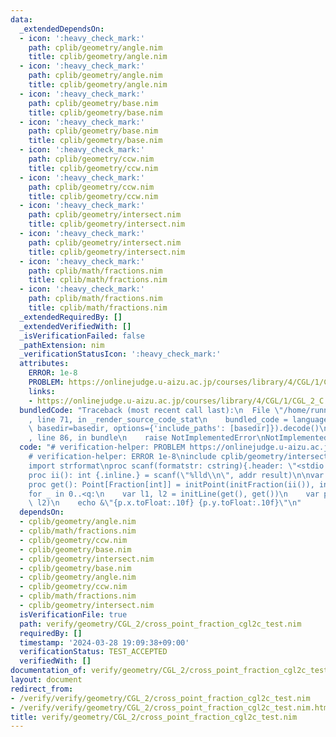 ```yaml
---
data:
  _extendedDependsOn:
  - icon: ':heavy_check_mark:'
    path: cplib/geometry/angle.nim
    title: cplib/geometry/angle.nim
  - icon: ':heavy_check_mark:'
    path: cplib/geometry/angle.nim
    title: cplib/geometry/angle.nim
  - icon: ':heavy_check_mark:'
    path: cplib/geometry/base.nim
    title: cplib/geometry/base.nim
  - icon: ':heavy_check_mark:'
    path: cplib/geometry/base.nim
    title: cplib/geometry/base.nim
  - icon: ':heavy_check_mark:'
    path: cplib/geometry/ccw.nim
    title: cplib/geometry/ccw.nim
  - icon: ':heavy_check_mark:'
    path: cplib/geometry/ccw.nim
    title: cplib/geometry/ccw.nim
  - icon: ':heavy_check_mark:'
    path: cplib/geometry/intersect.nim
    title: cplib/geometry/intersect.nim
  - icon: ':heavy_check_mark:'
    path: cplib/geometry/intersect.nim
    title: cplib/geometry/intersect.nim
  - icon: ':heavy_check_mark:'
    path: cplib/math/fractions.nim
    title: cplib/math/fractions.nim
  - icon: ':heavy_check_mark:'
    path: cplib/math/fractions.nim
    title: cplib/math/fractions.nim
  _extendedRequiredBy: []
  _extendedVerifiedWith: []
  _isVerificationFailed: false
  _pathExtension: nim
  _verificationStatusIcon: ':heavy_check_mark:'
  attributes:
    ERROR: 1e-8
    PROBLEM: https://onlinejudge.u-aizu.ac.jp/courses/library/4/CGL/1/CGL_2_C
    links:
    - https://onlinejudge.u-aizu.ac.jp/courses/library/4/CGL/1/CGL_2_C
  bundledCode: "Traceback (most recent call last):\n  File \"/home/runner/.local/lib/python3.10/site-packages/onlinejudge_verify/documentation/build.py\"\
    , line 71, in _render_source_code_stat\n    bundled_code = language.bundle(stat.path,\
    \ basedir=basedir, options={'include_paths': [basedir]}).decode()\n  File \"/home/runner/.local/lib/python3.10/site-packages/onlinejudge_verify/languages/nim.py\"\
    , line 86, in bundle\n    raise NotImplementedError\nNotImplementedError\n"
  code: "# verification-helper: PROBLEM https://onlinejudge.u-aizu.ac.jp/courses/library/4/CGL/1/CGL_2_C\n\
    # verification-helper: ERROR 1e-8\ninclude cplib/geometry/intersect\nimport cplib/math/fractions\n\
    import strformat\nproc scanf(formatstr: cstring){.header: \"<stdio.h>\", varargs.}\n\
    proc ii(): int {.inline.} = scanf(\"%lld\\n\", addr result)\n\nvar q = ii()\n\
    proc get(): Point[Fraction[int]] = initPoint(initFraction(ii()), initFraction(ii()))\n\
    for _ in 0..<q:\n    var l1, l2 = initLine(get(), get())\n    var p = cross_point(l1,\
    \ l2)\n    echo &\"{p.x.toFloat:.10f} {p.y.toFloat:.10f}\"\n"
  dependsOn:
  - cplib/geometry/angle.nim
  - cplib/math/fractions.nim
  - cplib/geometry/ccw.nim
  - cplib/geometry/base.nim
  - cplib/geometry/intersect.nim
  - cplib/geometry/base.nim
  - cplib/geometry/angle.nim
  - cplib/geometry/ccw.nim
  - cplib/math/fractions.nim
  - cplib/geometry/intersect.nim
  isVerificationFile: true
  path: verify/geometry/CGL_2/cross_point_fraction_cgl2c_test.nim
  requiredBy: []
  timestamp: '2024-03-28 19:09:38+09:00'
  verificationStatus: TEST_ACCEPTED
  verifiedWith: []
documentation_of: verify/geometry/CGL_2/cross_point_fraction_cgl2c_test.nim
layout: document
redirect_from:
- /verify/verify/geometry/CGL_2/cross_point_fraction_cgl2c_test.nim
- /verify/verify/geometry/CGL_2/cross_point_fraction_cgl2c_test.nim.html
title: verify/geometry/CGL_2/cross_point_fraction_cgl2c_test.nim
---
```

